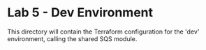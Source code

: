 # Lab 5 - Dev Environment

This directory will contain the Terraform configuration for the 'dev' environment, calling the shared SQS module.
